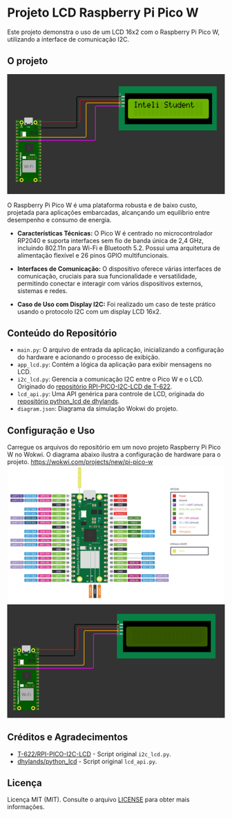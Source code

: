 # Projeto LCD Raspberry Pi Pico W

Este projeto demonstra o uso de um LCD 16x2 com o Raspberry Pi Pico W, utilizando a interface de comunicação I2C.

## O projeto
![Diagrama do projeto em execução](img/diagram-running.png)

O Raspberry Pi Pico W é uma plataforma robusta e de baixo custo, projetada para aplicações embarcadas, alcançando um equilíbrio entre desempenho e consumo de energia.

- **Características Técnicas:** O Pico W é centrado no microcontrolador RP2040 e suporta interfaces sem fio de banda única de 2,4 GHz, incluindo 802.11n para Wi-Fi e Bluetooth 5.2. Possui uma arquitetura de alimentação flexível e 26 pinos GPIO multifuncionais.

- **Interfaces de Comunicação:** O dispositivo oferece várias interfaces de comunicação, cruciais para sua funcionalidade e versatilidade, permitindo conectar e interagir com vários dispositivos externos, sistemas e redes.

- **Caso de Uso com Display I2C:** Foi realizado um caso de teste prático usando o protocolo I2C com um display LCD 16x2.

## Conteúdo do Repositório

- `main.py`: O arquivo de entrada da aplicação, inicializando a configuração do hardware e acionando o processo de exibição.
- `app_lcd.py`: Contém a lógica da aplicação para exibir mensagens no LCD.
- `i2c_lcd.py`: Gerencia a comunicação I2C entre o Pico W e o LCD. Originado do [repositório RPI-PICO-I2C-LCD de T-622](https://github.com/T-622/RPI-PICO-I2C-LCD/).
- `lcd_api.py`: Uma API genérica para controle de LCD, originada do [repositório python_lcd de dhylands](https://github.com/dhylands/python_lcd/).
- `diagram.json`: Diagrama da simulação Wokwi do projeto.

## Configuração e Uso

Carregue os arquivos do repositório em um novo projeto Raspberry Pi Pico W no Wokwi. O diagrama abaixo ilustra a configuração de hardware para o projeto. https://wokwi.com/projects/new/pi-pico-w
![Diagrama do Raspberry Pi Pico W](img/raspberry-diagram.png)
![Diagrama do Projeto](img/diagram.png)

## Créditos e Agradecimentos

- [T-622/RPI-PICO-I2C-LCD](https://github.com/T-622/RPI-PICO-I2C-LCD/) - Script original `i2c_lcd.py`.
- [dhylands/python_lcd](https://github.com/dhylands/python_lcd/) - Script original `lcd_api.py`.

## Licença

Licença MIT (MIT). Consulte o arquivo [LICENSE](LICENSE) para obter mais informações.
